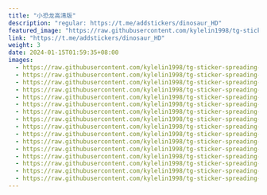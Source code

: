 ```yaml
---
title: "小恐龙高清版"
description: "regular: https://t.me/addstickers/dinosaur_HD"
featured_image: "https://raw.githubusercontent.com/kylelin1998/tg-sticker-spreading-worldwide-images/main/img/7d3e1ceb-8d2a-4c2f-a78c-b9e90269f697.jpg"
link: "https://t.me/addstickers/dinosaur_HD"
weight: 3
date: 2024-01-15T01:59:35+08:00
images:
  - https://raw.githubusercontent.com/kylelin1998/tg-sticker-spreading-worldwide-images/main/img/7d3e1ceb-8d2a-4c2f-a78c-b9e90269f697.jpg
  - https://raw.githubusercontent.com/kylelin1998/tg-sticker-spreading-worldwide-images/main/img/53849471-3685-4477-bff8-42e7a25532b9.jpg
  - https://raw.githubusercontent.com/kylelin1998/tg-sticker-spreading-worldwide-images/main/img/3f4f2e9d-d8bc-4a0d-9e0d-1dae031ef3f8.jpg
  - https://raw.githubusercontent.com/kylelin1998/tg-sticker-spreading-worldwide-images/main/img/2cfdfe8c-2df6-4551-aa99-53ffdeeda24f.jpg
  - https://raw.githubusercontent.com/kylelin1998/tg-sticker-spreading-worldwide-images/main/img/452dd953-3037-4565-ba00-5969795f04c0.jpg
  - https://raw.githubusercontent.com/kylelin1998/tg-sticker-spreading-worldwide-images/main/img/60322da5-a8d0-40cf-a17b-620d616faaf3.jpg
  - https://raw.githubusercontent.com/kylelin1998/tg-sticker-spreading-worldwide-images/main/img/3b397bef-fbca-44af-a33f-bf51a615000a.jpg
  - https://raw.githubusercontent.com/kylelin1998/tg-sticker-spreading-worldwide-images/main/img/b6025f53-5363-499f-b7ec-e83b9e0a4e69.jpg
  - https://raw.githubusercontent.com/kylelin1998/tg-sticker-spreading-worldwide-images/main/img/e24b1fc6-2ccf-4951-95eb-38ed09e9a6ba.jpg
  - https://raw.githubusercontent.com/kylelin1998/tg-sticker-spreading-worldwide-images/main/img/e7106485-7e5f-4228-be09-97d6e4f142ec.jpg
  - https://raw.githubusercontent.com/kylelin1998/tg-sticker-spreading-worldwide-images/main/img/cdc9b42e-475f-4995-8136-5dc05ad74e4f.jpg
  - https://raw.githubusercontent.com/kylelin1998/tg-sticker-spreading-worldwide-images/main/img/c3201366-dd8b-491a-bbcb-be5803ac8f9e.jpg
  - https://raw.githubusercontent.com/kylelin1998/tg-sticker-spreading-worldwide-images/main/img/e3419494-7a7c-43b8-a3bf-741fc693d5fe.jpg
  - https://raw.githubusercontent.com/kylelin1998/tg-sticker-spreading-worldwide-images/main/img/7e016f39-8ea6-4824-9f79-19554f095498.jpg
  - https://raw.githubusercontent.com/kylelin1998/tg-sticker-spreading-worldwide-images/main/img/ff30ae3c-3270-4785-a105-fb6ab495cc4c.jpg
  - https://raw.githubusercontent.com/kylelin1998/tg-sticker-spreading-worldwide-images/main/img/d33e25bc-7af8-4f5d-964a-0c95c983e802.jpg
---
```

